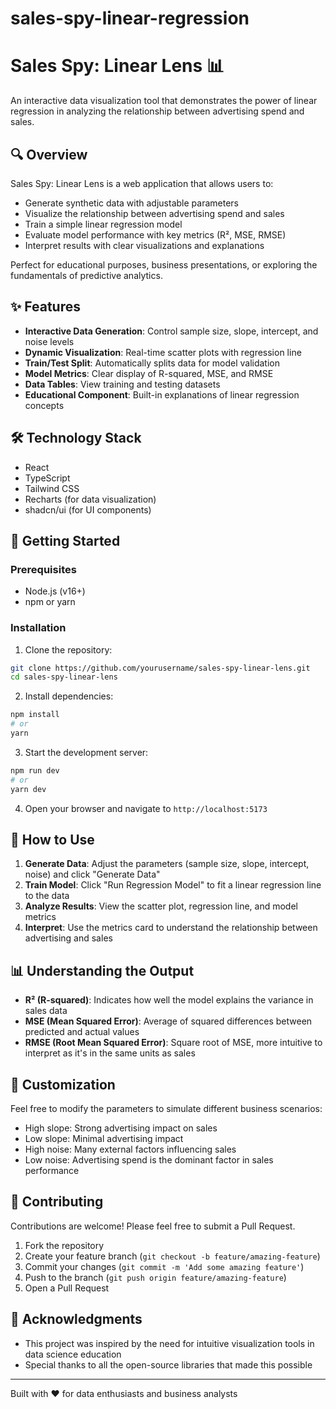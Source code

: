 # sales-spy-linear-regression

# Sales Spy: Linear Lens 📊

An interactive data visualization tool that demonstrates the power of linear regression in analyzing the relationship between advertising spend and sales.

## 🔍 Overview

Sales Spy: Linear Lens is a web application that allows users to:

- Generate synthetic data with adjustable parameters
- Visualize the relationship between advertising spend and sales
- Train a simple linear regression model
- Evaluate model performance with key metrics (R², MSE, RMSE)
- Interpret results with clear visualizations and explanations

Perfect for educational purposes, business presentations, or exploring the fundamentals of predictive analytics.

## ✨ Features

- **Interactive Data Generation**: Control sample size, slope, intercept, and noise levels
- **Dynamic Visualization**: Real-time scatter plots with regression line
- **Train/Test Split**: Automatically splits data for model validation
- **Model Metrics**: Clear display of R-squared, MSE, and RMSE
- **Data Tables**: View training and testing datasets
- **Educational Component**: Built-in explanations of linear regression concepts

## 🛠️ Technology Stack

- React
- TypeScript
- Tailwind CSS
- Recharts (for data visualization)
- shadcn/ui (for UI components)

## 🚀 Getting Started

### Prerequisites

- Node.js (v16+)
- npm or yarn

### Installation

1. Clone the repository:
```bash
git clone https://github.com/yourusername/sales-spy-linear-lens.git
cd sales-spy-linear-lens
```

2. Install dependencies:
```bash
npm install
# or
yarn
```

3. Start the development server:
```bash
npm run dev
# or
yarn dev
```

4. Open your browser and navigate to `http://localhost:5173`

## 📖 How to Use

1. **Generate Data**: Adjust the parameters (sample size, slope, intercept, noise) and click "Generate Data"
2. **Train Model**: Click "Run Regression Model" to fit a linear regression line to the data
3. **Analyze Results**: View the scatter plot, regression line, and model metrics
4. **Interpret**: Use the metrics card to understand the relationship between advertising and sales

## 📊 Understanding the Output

- **R² (R-squared)**: Indicates how well the model explains the variance in sales data
- **MSE (Mean Squared Error)**: Average of squared differences between predicted and actual values
- **RMSE (Root Mean Squared Error)**: Square root of MSE, more intuitive to interpret as it's in the same units as sales

## 🔧 Customization

Feel free to modify the parameters to simulate different business scenarios:

- High slope: Strong advertising impact on sales
- Low slope: Minimal advertising impact
- High noise: Many external factors influencing sales
- Low noise: Advertising spend is the dominant factor in sales performance

## 🤝 Contributing

Contributions are welcome! Please feel free to submit a Pull Request.

1. Fork the repository
2. Create your feature branch (`git checkout -b feature/amazing-feature`)
3. Commit your changes (`git commit -m 'Add some amazing feature'`)
4. Push to the branch (`git push origin feature/amazing-feature`)
5. Open a Pull Request

## 🙏 Acknowledgments

- This project was inspired by the need for intuitive visualization tools in data science education
- Special thanks to all the open-source libraries that made this possible

---

Built with ❤️ for data enthusiasts and business analysts
